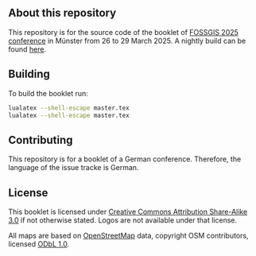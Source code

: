 ## About this repository

This repository is for the source code of the booklet of [FOSSGIS 2025 conference](http://fossgis-konferenz.de/2025/) in Münster from 26 to 29 March 2025. A nightly build can be found [here](https://mymapnik.rudzick.it/master.pdf).

## Building

To build the booklet run:

```sh
lualatex --shell-escape master.tex
lualatex --shell-escape master.tex
```

## Contributing

This repository is for a booklet of a German conference. Therefore, the language of the issue tracke is German.

## License

This booklet is licensed under [Creative Commons Attribution Share-Alike 3.0](http://creativecommons.org/licenses/by-sa/3.0/) if not otherwise stated. Logos are not available under that license.

All maps are based on [OpenStreetMap](http://www.openstreetmap.org/copyright)
data, copyright OSM contributors, licensed [ODbL 1.0](http://opendatacommons.org/licenses/odbl/1-0/).

